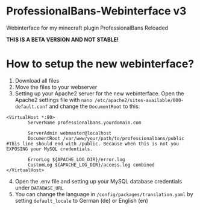 # ProfessionalBans-Webinterface v3
Webinterface for my minecraft plugin ProfessionalBans Reloaded

**THIS IS A BETA VERSION AND NOT STABLE!**

# How to setup the new webinterface?
1. Download all files
2. Move the files to your webserver
3. Setting up your Apache2 server for the new webinterface. Open the Apache2 settings file with `nano /etc/apache2/sites-available/000-default.conf` and change the `DocumentRoot` to this:

```
<VirtualHost *:80>
        ServerName professionalbans.yourdomain.com

        ServerAdmin webmaster@localhost
        DocumentRoot /var/www/your/path/to/professionalbans/public #This line should end with /public. Because when this is not you EXPOSING your MySQL credentials.

        ErrorLog ${APACHE_LOG_DIR}/error.log
        CustomLog ${APACHE_LOG_DIR}/access.log combined
</VirtualHost>
```

4. Open the .env file and setting up your MySQL database credentials under `DATABASE_URL`
5. You can change the language in `/config/packages/translation.yaml` by setting `default_locale` to German (de) or English (en)
